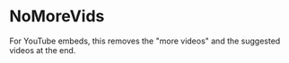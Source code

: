# NoMoreVids
For YouTube embeds, this removes the "more videos" and the suggested videos at the end.